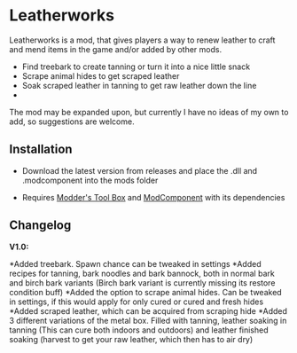 # Leatherworks
Leatherworks is a mod, that gives players a way to renew leather to craft and mend items in the game and/or added by other mods.

* Find treebark to create tanning or turn it into a nice little snack
* Scrape animal hides to get scraped leather
* Soak scraped leather in tanning to get raw leather down the line
* 

The mod may be expanded upon, but currently I have no ideas of my own to add, so suggestions are welcome.

## Installation

* Download the latest version from releases and place the .dll and .modcomponent into the mods folder

* Requires [Modder's Tool Box](https://github.com/Jods-Its/Modders-Gear-Toolbox/releases) and [ModComponent](https://github.com/dommrogers/ModComponent) with its dependencies

## Changelog

**V1.0:**

*Added treebark. Spawn chance can be tweaked in settings
*Added recipes for tanning, bark noodles and bark bannock, both in normal bark and birch bark variants (Birch bark variant is currently missing its restore condition buff)
*Added the option to scrape animal hides. Can be tweaked in settings, if this would apply for only cured or cured and fresh hides
*Added scraped leather, which can be acquired from scraping hide
*Added 3 different variations of the metal box. Filled with tanning, leather soaking in tanning (This can cure both indoors and outdoors) and leather finished soaking (harvest to get your raw leather, which then has to air dry)
